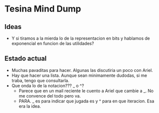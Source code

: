 # Tesina Mind Dump

## Ideas

- Y si tiramos a la mierda lo de la representacion en bits y hablamos de exponencial en funcion de las utilidades?


## Estado actual

- Muchas pavaditas para hacer. Algunas las discutiria un poco con Ariel.
- Hay que hacer una lista. Aunque sean minimamente dudodas, si me traba, tengo que consultarla.
- Que onda lo de la notacion??? _ o ^?
  - Parece que en un mail reciente le cuento a Ariel que cambie a _. No me convence del todo pero va.
  - PARA. _ es para indicar que jugada es y ^ para en que iteracion. Esa era la idea.